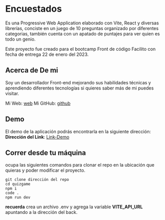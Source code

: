 # Encuestados

Es una Progressive Web Application elaborado con Vite, React y diversas librerías, conciste en un juego de 10 preguntas organizado por diferentes categorias,
también cuenta con un apatado de puntajes para ver quien es todo un genio.

Este proyecto fue creado para el bootcamp Front de código Facilito con fecha de entrega 22 de enero del 2023.

## Acerca de De mi

Soy un desarrollador Front-end mejorando sus habilidades técnicas y aprendiendo diferentes tecnologías si quieres saber más de mi puedes visitar.

Mi Web: [web](https://urielbm.dev/)
Mi GitHub: [github](https://github.com/UrielBm)

## Demo

El demo de la aplicación podrás encontrarla en la siguiente dirección:
**Dirección del Link**: [Link-Demo](https://quizgameuri.vercel.app/)

## Correr desde tu máquina

ocupa las siguientes comandos para clonar el repo en la ubicación que quieras y poder modificar el proyecto.

```
git clone dirección del repo
cd quizgame
npm i
code .
npm run dev
```
**recuerda** crea un archivo .env y agrega la variable **VITE_API_URL** apuntando a la dirección del back. 

